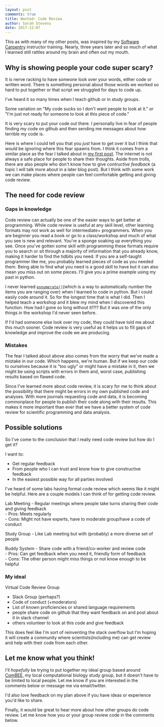 ```yaml
---
layout: post
comments: true
title: Wanted: Code Review
author: Sarah Stevens
date: 2017-12-07
---
```



This as with many of my other posts, was inspired by my [Software Carpentry][swc] instructor training.
Nearly, three years later and so much of what I learned still rattles around my brain and often out my mouth.

## Why is showing people your code super scary?

It is nerve racking to have someone look over your words, either code or written word.
There is something personal about those words we worked so hard to put together or that script we struggled for days to code up.

I've heard it so many times when I teach github or in study groups.

Some variation on "My code sucks so I don't want people to look at it." 
*or* "I'm just not ready for someone to look at this piece of code."

It is very scary to put your code out there.
I personally live in fear of people finding my code on github and then sending me messages about how terrible my code is.

Here is where I could tell you that you _just_ have to get over it but I think that would be ignoring where this fear spawns from.
I think it comes from a similar place as the fear I talked about in [my first post][firstpost].
The internet is not always a safe place for people to share their thoughts.
Aside from trolls, there are also people who don't know how to give *contructive feedback* (a topic I will talk more about in a later blog post).
But I think with some work we can make places where people can feel comfortable getting and giving code review.

## The need for code review

### Gaps in knowledge

Code review can actually be one of the easier ways to get better at programming.
While code review is useful at any skill level, other learning formats may not work as well for intermediate+ programmers.
When you are beginner you read a book or go to a class/workshop and much of what you see is new and relevant.
You're a sponge soaking up everything you see.
Once you've gotten some skill with programming these formats require you to search or sit through a majority of information that you already know, making it harder to find the tidbits you need.
If you are a self-taught programmer like me, you probably learned pieces of code as you needed them.
Being able to find what you need is a good skill to have but it can also mean you miss out on some pieces.
I'll give you a prime example using my past in python.

I never learned [`ennumerate()`][py-ennumerate](which is a way to automatically number the items you are ranging over) when I learned to code in python.
But I could easily code around it.
So for the longest time that is what I did.
Then I helped teach a workshop and it blew my mind when I discovered this function.
How had I gone so long without it!?!?
But it was one of the only things in the workshop I'd never seen before.

If I'd had someone else look over my code, they could have told me about this much sooner.
Code review is very useful as it helps us to fill gaps of knowledge and improve the code we are producing.

### Mistakes

The fear I talked about above also comes from the worry that we've made a mistake in our code.
Which happens, we're human.
But if we keep our code to ourselves because it is "too ugly" or might have a mistake in it, then we might be using scripts with errors in them and, worst case, publishing results based on flawed code.

Since I've learned more about code review, it is scary for me to think about the possibility that there might be errors in my own published code and analyses.
With more journals requesting code and data, it is becoming commonplace for people to publish their code along with their results.
This makes it more important than ever that we have a better system of code review for scientific programming and data analysis.


## Possible solutions

So I've come to the conclusion that I really need code review but how do I get it?

I want to:
- Get regular feedback
- From people who I can trust and know how to give constructive feedback
- In the easiest possible way for all parties involved

I've heard of some labs having formal code review which seems like it might be helpful.
Here are a couple models I can think of for getting code review.

Lab Meeting - Regular meetings where people take turns sharing their code and giving   feedback  
    - Pros: Meets regularly  
    - Cons: Might not have experts, have to moderate group/have a code of conduct

Study Group - Like Lab meeting but with (probably) a more diverse set of people  

Buddy System - Share code with a friend/co-worker and review code  
    - Pros: Can get feedback when you need it, friendly form of feedback  
    - Cons: The other person might miss things or not know enough to be helpful

### My ideal
Virtual Code Review Group
- Slack Group (perhaps?)
- Code of conduct (+moderators)
- List of known proficiencies or shared language requirements
- people share code on github that they want feedback on and post about it in slack channel
- others volunteer to look at this code and give feedback

This does feel like I'm sort of reinventing the stack overflow but I'm hoping it will create a community where scientists(including me) can get review and help with their code from each other.

## Let me know what you think!

I'll *hopefully* be trying to put together my ideal group based around [ComBEE][combee], my local computational biology study group, but it doesn't have to be limited to local people.
Let me know if you are interested in the comments below or message me via email/twitter.

I'd also love feedback on my plan above if you have ideas or experience you'd like to share.

Finally, it would be great to hear more about how other groups do code review. 
Let me know how you or your group review code in the comments below.


[firstpost]: 2017-10-31-firstpost.md
[swc]: https://software-carpentry.org/
[combee]: https://combee-uw-madison.github.io/
[py-ennumerate]: http://book.pythontips.com/en/latest/enumerate.html


